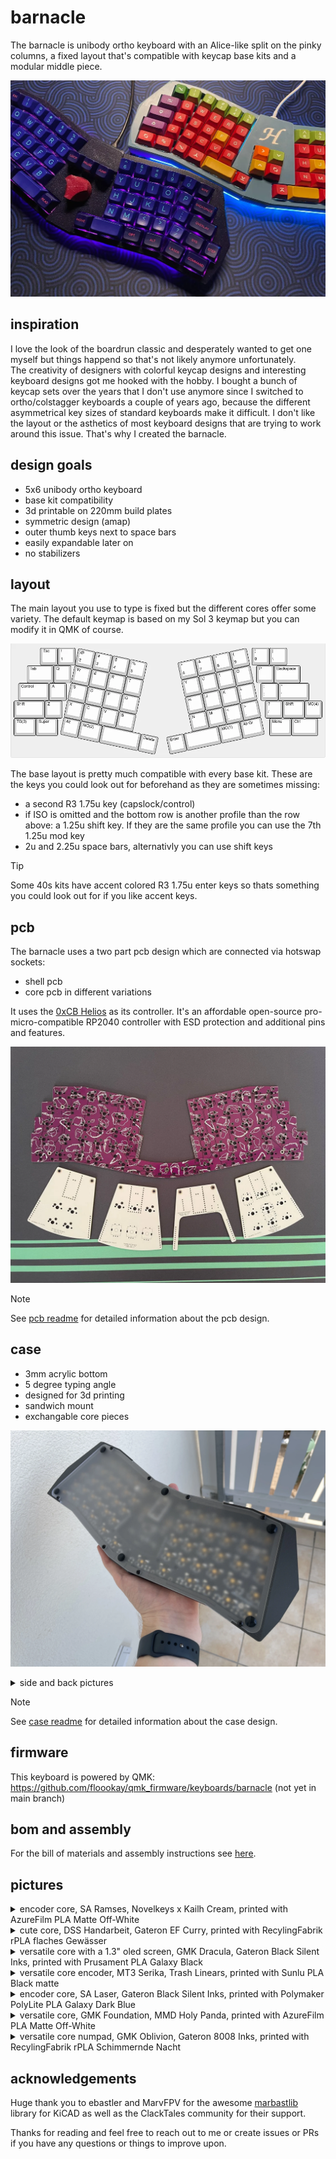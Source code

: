 # barnacle

The barnacle is unibody ortho keyboard with an Alice-like split on the pinky columns, a fixed layout that's compatible with keycap base kits and a modular middle piece.

![barnacle](./images/laser_handardbeit_banner.webp)

## inspiration

I love the look of the boardrun classic and desperately wanted to get one myself but things happend so that's not likely anymore unfortunately.  
The creativity of designers with colorful keycap designs and interesting keyboard designs got me hooked with the hobby. I bought a bunch of keycap sets over the years that I don't use anymore since I switched to ortho/colstagger keyboards a couple of years ago, because the different asymmetrical key sizes of standard keyboards make it difficult. I don't like the layout or the asthetics of most keyboard designs that are trying to work around this issue. That's why I created the barnacle.

## design goals

- 5x6 unibody ortho keyboard
- base kit compatibility
- 3d printable on 220mm build plates
- symmetric design (amap)
- outer thumb keys next to space bars
- easily expandable later on
- no stabilizers

## layout

The main layout you use to type is fixed but the different cores offer some variety. The default keymap is based on my Sol 3 keymap but you can modify it in QMK of course.

![layout](./images/layout.webp)

The base layout is pretty much compatible with every base kit. These are the keys you could look out for beforehand as they are sometimes missing:
- a second R3 1.75u key (capslock/control)
- if ISO is omitted and the bottom row is another profile than the row above: a 1.25u shift key. If they are the same profile you can use the 7th 1.25u mod key
- 2u and 2.25u space bars, alternativly you can use shift keys

> [!TIP]
> Some 40s kits have accent colored R3 1.75u enter keys so thats something you could look out for if you like accent keys.

## pcb

The barnacle uses a two part pcb design which are connected via hotswap sockets:  
- shell pcb
- core pcb in different variations

It uses the [0xCB Helios](https://keeb.supply/products/0xcb-helios) as its controller. It's an affordable open-source pro-micro-compatible RP2040 controller with ESD protection and additional pins and features.

![pcb](./images/pcb_combi.webp)

> [!NOTE]
> See [pcb readme](./pcb/readme.md) for detailed information about the pcb design.

## case

- 3mm acrylic bottom
- 5 degree typing angle
- designed for 3d printing
- sandwich mount
- exchangable core pieces

![bottom](./images/bottom.webp)
<details>
<summary>side and back pictures</summary>

![side profile](./images/build_ramses_side.webp)
![backside](./images/build_oblivion_back.webp)
</details>

> [!NOTE]
> See [case readme](./case/readme.md) for detailed information about the case design.

## firmware

This keyboard is powered by QMK: <https://github.com/floookay/qmk_firmware/keyboards/barnacle> (not yet in main branch)

## bom and assembly

For the bill of materials and assembly instructions see [here](./build_guide.md).

## pictures

<details>
<summary>encoder core, SA Ramses, Novelkeys x Kailh Cream, printed with AzureFilm PLA Matte Off-White</summary>

![barnacle](./images/build_ramses_mat.webp)  
![barnacle](./images/build_ramses_shot.webp)  
![barnacle](./images/build_ramses.webp)  
</details>

<details>
<summary>cute core, DSS Handarbeit, Gateron EF Curry, printed with RecylingFabrik rPLA flaches Gewässer</summary>

![barnacle](./images/build_handarbeit_desk.webp)  
![barnacle](./images/build_handarbeit_mat.webp)  
</details>

<details>
<summary>versatile core with a 1.3" oled screen, GMK Dracula, Gateron Black Silent Inks, printed with Prusament PLA Galaxy Black</summary>

![barnacle](./images/build_dracula_desk.webp)  
![barnacle](./images/build_dracula_desk_back.webp)  
![barnacle](./images/build_dracula_side_underglow.webp)  
![barnacle](./images/build_dracula_table.webp)  
</details>


<details>
<summary>versatile core encoder, MT3 Serika, Trash Linears, printed with Sunlu PLA Black matte</summary>

![barnacle](./images/build_serika.webp)  
</details>

<details>
<summary>encoder core, SA Laser, Gateron Black Silent Inks, printed with Polymaker PolyLite PLA Galaxy Dark Blue</summary>

![barnacle](./images/build_laser_desk.webp)  
![barnacle](./images/build_laser_mat.webp)  
![barnacle](./images/build_laser_shot.webp)  
</details>

<details>
<summary>versatile core, GMK Foundation, MMD Holy Panda, printed with AzureFilm PLA Matte Off-White</summary>

![barnacle](./images/build_foundation_mat.webp)  
![barnacle](./images/build_foundation_shot.webp)  
![barnacle](./images/build_foundation.webp)  
</details>

<details>
<summary>versatile core numpad, GMK Oblivion, Gateron 8008 Inks, printed with RecylingFabrik rPLA Schimmernde Nacht</summary>

![barnacle](./images/build_oblivion_mat.webp)  
![barnacle](./images/build_oblivion_back.webp)  
![barnacle](./images/build_oblivion.webp)  
</details>

## acknowledgements

Huge thank you to ebastler and MarvFPV for the awesome [marbastlib](https://github.com/ebastler/marbastlib) library for KiCAD as well as the ClackTales community for their support.

Thanks for reading and feel free to reach out to me or create issues or PRs if you have any questions or things to improve upon.
